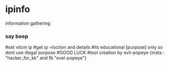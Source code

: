 # ipinfo
information gathering


### say beep ###


#set vitcm ip 
#get ip =loction and details
#its educational [purpose] only so dont use illegal purpose
#GOOD LUCK
#tool creation by evil-popeye {insta : "hacker_for_kk" and fb "evel-popeye"}
